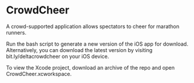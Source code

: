# CrowdCheer
A crowd-supported application allows spectators to cheer for marathon runners.

Run the bash script to generate a new version of the iOS app for download. Alternatively, you can download the latest version by visiting bit.ly/deltacrowdcheer on your iOS device. 

To view the Xcode project, download an archive of the repo and open CrowdCheer.xcworkspace.
